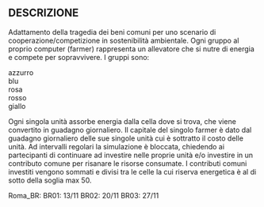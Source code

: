 ## DESCRIZIONE

Adattamento della tragedia dei beni comuni per uno scenario di cooperazione/competizione in sostenibilità ambientale. Ogni gruppo al proprio computer (farmer) rappresenta un allevatore che si nutre di energia e compete per sopravvivere. I gruppi sono:

azzurro\
blu\
rosa\
rosso\
giallo

Ogni singola unità assorbe energia dalla cella dove si trova, che viene convertito in guadagno giornaliero. Il capitale del singolo farmer è dato dal guadagno giornaliero delle sue singole unità cui è sottratto il costo delle unità. Ad intervalli regolari la simulazione è bloccata, chiedendo ai partecipanti di continuare ad investire nelle proprie unità e/o investire in un contributo comune per risanare le risorse consumate. I contributi comuni investiti vengono sommati e divisi tra le celle la cui riserva energetica è al di sotto della soglia max 50.

Roma_BR:
BR01: 13/11
BR02: 20/11
BR03: 27/11
